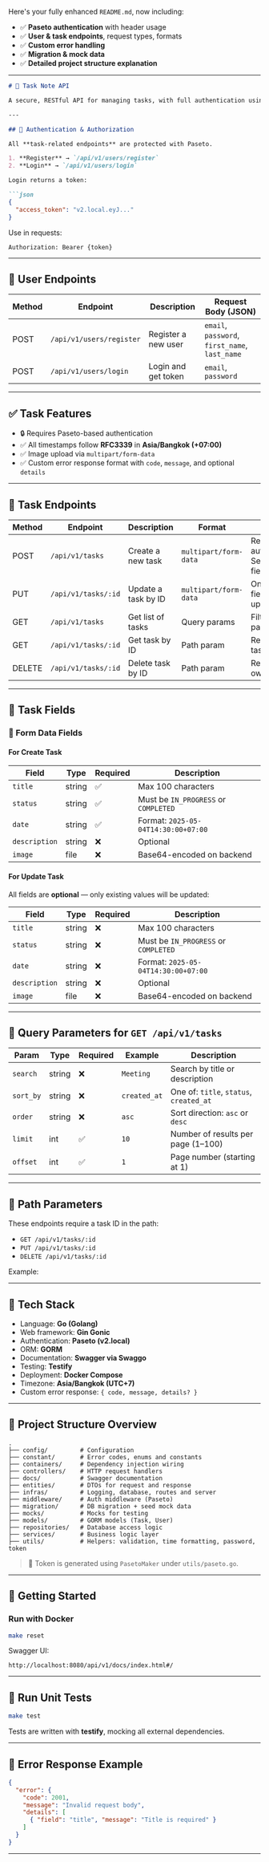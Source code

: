 Here's your fully enhanced `README.md`, now including:

* ✅ **Paseto authentication** with header usage
* ✅ **User & task endpoints**, request types, formats
* ✅ **Custom error handling**
* ✅ **Migration & mock data**
* ✅ **Detailed project structure explanation**

---

````markdown
# 📝 Task Note API

A secure, RESTful API for managing tasks, with full authentication using **Paseto**, structured via **Clean Architecture** in **Go (Gin)**. Supports file uploads, time zone–aware timestamps, custom errors, and Swagger-based documentation.

---

## 🔐 Authentication & Authorization

All **task-related endpoints** are protected with Paseto.

1. **Register** → `/api/v1/users/register`
2. **Login** → `/api/v1/users/login`

Login returns a token:

```json
{
  "access_token": "v2.local.eyJ..."
}
````

Use in requests:

```
Authorization: Bearer {token}
```

---

## 👤 User Endpoints

| Method | Endpoint                 | Description         | Request Body (JSON)                        |
|--------|--------------------------|---------------------|--------------------------------------------|
| POST   | `/api/v1/users/register` | Register a new user | `email`, `password`, `first_name`, `last_name` |
| POST   | `/api/v1/users/login`    | Login and get token | `email`, `password`                        |

---

## ✅ Task Features

* 🔒 Requires Paseto-based authentication
* ✅ All timestamps follow **RFC3339** in **Asia/Bangkok (+07:00)**
* ✅ Image upload via `multipart/form-data`
* ✅ Custom error response format with `code`, `message`, and optional `details`

---

## 📌 Task Endpoints

| Method | Endpoint            | Description          | Format                | Notes                                                         |
|--------|---------------------|----------------------|------------------------|---------------------------------------------------------------|
| POST   | `/api/v1/tasks`     | Create a new task     | `multipart/form-data` | Requires authentication. See form fields below               |
| PUT    | `/api/v1/tasks/:id` | Update a task by ID   | `multipart/form-data` | Only sends fields to update                                   |
| GET    | `/api/v1/tasks`     | Get list of tasks     | Query params          | Filterable & paginated                                        |
| GET    | `/api/v1/tasks/:id` | Get task by ID        | Path param            | Returns full task object                                      |
| DELETE | `/api/v1/tasks/:id` | Delete task by ID     | Path param            | Requires task ownership                                       |

---

## 🧾 Task Fields

### 🔸 Form Data Fields

#### For **Create** Task

| Field         | Type   | Required | Description                          |
|---------------|--------|----------|--------------------------------------|
| `title`       | string | ✅        | Max 100 characters                   |
| `status`      | string | ✅        | Must be `IN_PROGRESS` or `COMPLETED` |
| `date`        | string | ✅        | Format: `2025-05-04T14:30:00+07:00`  |
| `description` | string | ❌        | Optional                             |
| `image`       | file   | ❌        | Base64-encoded on backend            |

#### For **Update** Task

All fields are **optional** — only existing values will be updated:

| Field         | Type   | Required | Description                          |
|---------------|--------|----------|--------------------------------------|
| `title`       | string | ❌        | Max 100 characters                   |
| `status`      | string | ❌        | Must be `IN_PROGRESS` or `COMPLETED` |
| `date`        | string | ❌        | Format: `2025-05-04T14:30:00+07:00`  |
| `description` | string | ❌        | Optional                             |
| `image`       | file   | ❌        | Base64-encoded on backend            |

---

## 🔎 Query Parameters for `GET /api/v1/tasks`

| Param     | Type   | Required | Example      | Description                            |
|-----------|--------|----------|--------------|----------------------------------------|
| `search`  | string | ❌        | `Meeting`    | Search by title or description         |
| `sort_by` | string | ❌        | `created_at` | One of: `title`, `status`, `created_at` |
| `order`   | string | ❌        | `asc`        | Sort direction: `asc` or `desc`        |
| `limit`   | int    | ✅        | `10`         | Number of results per page (1–100)     |
| `offset`  | int    | ✅        | `1`          | Page number (starting at 1)            |

---

## 🔗 Path Parameters

These endpoints require a task ID in the path:

- `GET /api/v1/tasks/:id`
- `PUT /api/v1/tasks/:id`
- `DELETE /api/v1/tasks/:id`

Example:

---

## 🧱 Tech Stack

* Language: **Go (Golang)**
* Web framework: **Gin Gonic**
* Authentication: **Paseto (v2.local)**
* ORM: **GORM**
* Documentation: **Swagger via Swaggo**
* Testing: **Testify**
* Deployment: **Docker Compose**
* Timezone: **Asia/Bangkok (UTC+7)**
* Custom error response: `{ code, message, details? }`

---

## 📁 Project Structure Overview

```
.
├── config/         # Configuration
├── constant/       # Error codes, enums and constants
├── containers/     # Dependency injection wiring
├── controllers/    # HTTP request handlers
├── docs/           # Swagger documentation
├── entities/       # DTOs for request and response
├── infras/         # Logging, database, routes and server
├── middleware/     # Auth middleware (Paseto)
├── migration/      # DB migration + seed mock data
├── mocks/          # Mocks for testing
├── models/         # GORM models (Task, User)
├── repositories/   # Database access logic
├── services/       # Business logic layer
├── utils/          # Helpers: validation, time formatting, password, token
```

> 🔐 Token is generated using `PasetoMaker` under `utils/paseto.go`.

---

## 🚀 Getting Started

### Run with Docker

```bash
make reset
```

Swagger UI:

```
http://localhost:8080/api/v1/docs/index.html#/
```

---

## 🧪 Run Unit Tests

```bash
make test
```

Tests are written with **testify**, mocking all external dependencies.

---

## 🧾 Error Response Example

```json
{
  "error": {
    "code": 2001,
    "message": "Invalid request body",
    "details": [
      { "field": "title", "message": "Title is required" }
    ]
  }
}
```

---
